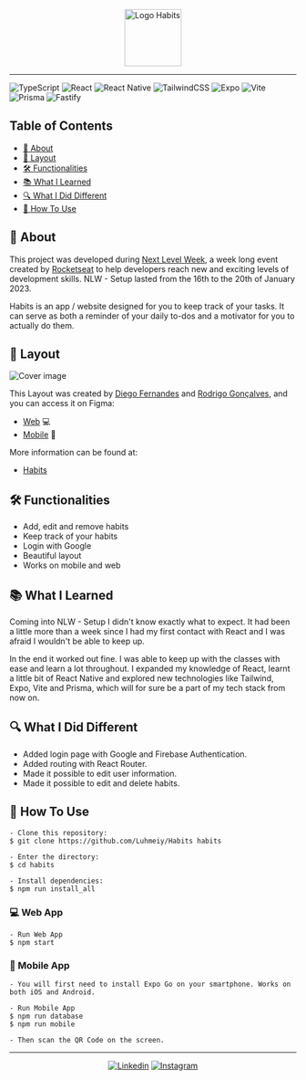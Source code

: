 <p align="center">
	<img src="https://user-images.githubusercontent.com/51165128/213353650-6b65de6c-81d8-4d09-be26-d7af9e23841f.svg" width="100" alt="Logo Habits">
</p>

---

![TypeScript](https://img.shields.io/badge/typescript-%23007ACC.svg?style=for-the-badge&logo=typescript&logoColor=white)
![React](https://img.shields.io/badge/react-%2320232a.svg?style=for-the-badge&logo=react&logoColor=%2361DAFB)
![React Native](https://img.shields.io/badge/react_native-%2320232a.svg?style=for-the-badge&logo=react&logoColor=%2361DAFB)
![TailwindCSS](https://img.shields.io/badge/tailwindcss-%2338B2AC.svg?style=for-the-badge&logo=tailwind-css&logoColor=white)
![Expo](https://img.shields.io/badge/expo-1C1E24?style=for-the-badge&logo=expo&logoColor=#D04A37)
![Vite](https://img.shields.io/badge/vite-%23646CFF.svg?style=for-the-badge&logo=vite&logoColor=white)
![Prisma](https://img.shields.io/badge/Prisma-3982CE?style=for-the-badge&logo=Prisma&logoColor=white)
![Fastify](https://img.shields.io/badge/fastify-%23000000.svg?style=for-the-badge&logo=fastify&logoColor=white)

## Table of Contents

- [📑 About](#-about)
- [🎨 Layout](#-layout)
- [🛠️ Functionalities](#%EF%B8%8F-functionalities)
- [📚 What I Learned](#-what-i-learned)
- [🔍 What I Did Different](#-what-i-did-different)
- [🤔 How To Use](#-how-to-use)

## 📑 About

This project was developed during [Next Level Week](https://lp.rocketseat.com.br/nlw), a week long event created by [Rocketseat](https://www.rocketseat.com.br/) to help developers reach new and exciting levels of development skills. NLW - Setup lasted from the 16th to the 20th of January 2023.

Habits is an app / website designed for you to keep track of your tasks. It can serve as both a reminder of your daily to-dos and a motivator for you to actually do them.

## 🎨 Layout

![Cover image](https://user-images.githubusercontent.com/51165128/213353508-e7bb08a3-30b1-469f-aab1-8c4647917f07.png)

This Layout was created by [Diego Fernandes](https://www.instagram.com/dieegosf/) and [Rodrigo Gonçalves](https://www.instagram.com/rodrigo.goncalves.s/), and you can access it on Figma:
   
- [Web](https://www.figma.com/file/vrjwWBPg33MDaFGGS6VKOl/Habits-(i)-(Community)?node-id=6%3A343&t=Jouvaisnb8yYh9ne-0) 💻
- [Mobile](https://www.figma.com/file/vrjwWBPg33MDaFGGS6VKOl/Habits-(i)-(Community)?node-id=0%3A1&t=Jouvaisnb8yYh9ne-0) 📱

More information can be found at:

- [Habits](https://efficient-sloth-d85.notion.site/NLW-11-Setup-4a8623c9e0bf415dbd5fdbe79f387a6e) 

## 🛠️ Functionalities

- Add, edit and remove habits
- Keep track of your habits
- Login with Google
- Beautiful layout
- Works on mobile and web

## 📚 What I Learned

Coming into NLW - Setup I didn't know exactly what to expect. It had been a little more than a week since I had my first contact with React and I was afraid I wouldn't be able to keep up.

In the end it worked out fine. I was able to keep up with the classes with ease and learn a lot throughout. I expanded my knowledge of React, learnt a little bit of React Native and explored new technologies like Tailwind, Expo, Vite and Prisma, which will for sure be a part of my tech stack from now on.

## 🔍 What I Did Different

- Added login page with Google and Firebase Authentication.
- Added routing with React Router.
- Made it possible to edit user information.
- Made it possible to edit and delete habits.

## 🤔 How To Use
```
- Clone this repository:
$ git clone https://github.com/Luhmeiy/Habits habits

- Enter the directory:
$ cd habits

- Install dependencies:
$ npm run install_all
```

### 💻 Web App
```
- Run Web App
$ npm start
```

### 📱 Mobile App
```
- You will first need to install Expo Go on your smartphone. Works on both iOS and Android.

- Run Mobile App
$ npm run database
$ npm run mobile

- Then scan the QR Code on the screen.
```

---

<div align="center">

[![Linkedin](https://img.shields.io/badge/LinkedIn-0077B5?style=for-the-badge&logo=linkedin&logoColor=white)](https://www.linkedin.com/in/luhmeiy/)
[![Instagram](https://img.shields.io/badge/Instagram-E4405F?style=for-the-badge&logo=instagram&logoColor=white)](https://instagram.com/luhmeiy)

</div>
